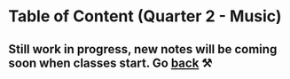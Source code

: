 # Table of Content (Quarter 2 - Music)

## Still work in progress, new notes will be coming soon when classes start. Go [back](./index.md) ⚒️